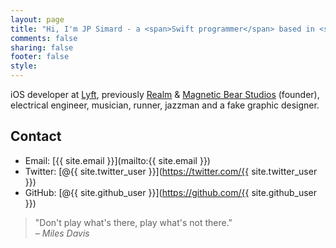 ```yaml
---
layout: page
title: "Hi, I'm JP Simard - a <span>Swift programmer</span> based in <span>SF & Ottawa</span>."
comments: false
sharing: false
footer: false
style:
---
```

iOS developer at [Lyft](https://lyft.com), previously [Realm](https://realm.io) & [Magnetic Bear Studios](http://magneticbear.com) (founder), electrical engineer, musician, runner, jazzman and a fake graphic designer.

## Contact

* Email: [{{ site.email }}](mailto:{{ site.email }})
* Twitter: [@{{ site.twitter_user }}](https://twitter.com/{{ site.twitter_user }})
* GitHub: [@{{ site.github_user }}](https://github.com/{{ site.github_user }})

> "Don't play what's there, play what's not there."
> <cite><br />– Miles Davis</cite>
